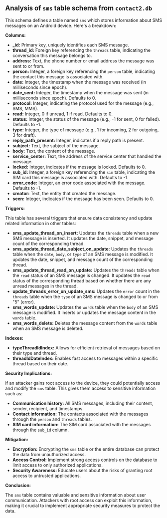## Analysis of `sms` table schema from `contact2.db`

This schema defines a table named `sms` which stores information about SMS messages on an Android device. Here's a breakdown:

**Columns:**

* **_id:**  Primary key, uniquely identifies each SMS message.
* **thread_id:**  Foreign key referencing the `threads` table, indicating the conversation this message belongs to.
* **address:** Text, the phone number or email address the message was sent to or from.
* **person:** Integer, a foreign key referencing the `person` table, indicating the contact this message is associated with. 
* **date:** Integer, the timestamp when the message was received (in milliseconds since epoch).
* **date_sent:** Integer, the timestamp when the message was sent (in milliseconds since epoch). Defaults to 0.
* **protocol:** Integer, indicating the protocol used for the message (e.g., SMS, MMS).
* **read:** Integer, 0 if unread, 1 if read. Defaults to 0.
* **status:** Integer, the status of the message (e.g., -1 for sent, 0 for failed). Defaults to -1.
* **type:** Integer, the type of message (e.g., 1 for incoming, 2 for outgoing, 3 for draft).
* **reply_path_present:** Integer, indicates if a reply path is present.
* **subject:** Text, the subject of the message.
* **body:** Text, the content of the message.
* **service_center:** Text, the address of the service center that handled the message.
* **locked:** Integer, indicates if the message is locked. Defaults to 0.
* **sub_id:** Integer, a foreign key referencing the `sim` table, indicating the SIM card this message is associated with. Defaults to -1.
* **error_code:** Integer, an error code associated with the message. Defaults to -1.
* **creator:** Text, the entity that created the message.
* **seen:** Integer, indicates if the message has been seen. Defaults to 0.

**Triggers:**

This table has several triggers that ensure data consistency and update related information in other tables:

* **sms_update_thread_on_insert:** Updates the `threads` table when a new SMS message is inserted. It updates the date, snippet, and message count of the corresponding thread.
* **sms_update_thread_date_subject_on_update:** Updates the `threads` table when the `date`, `body`, or `type` of an SMS message is modified. It updates the date, snippet, and message count of the corresponding thread.
* **sms_update_thread_read_on_update:** Updates the `threads` table when the `read` status of an SMS message is changed. It updates the `read` status of the corresponding thread based on whether there are any unread messages in the thread.
* **update_threads_error_on_update_sms:** Updates the `error` count in the `threads` table when the `type` of an SMS message is changed to or from "5" (error).
* **sms_words_update:** Updates the `words` table when the `body` of an SMS message is modified. It inserts or updates the message content in the `words` table.
* **sms_words_delete:** Deletes the message content from the `words` table when an SMS message is deleted.

**Indexes:**

* **typeThreadIdIndex:** Allows for efficient retrieval of messages based on their type and thread.
* **threadIdDateIndex:** Enables fast access to messages within a specific thread based on their date.

**Security Implications:**

If an attacker gains root access to the device, they could potentially access and modify the `sms` table. This gives them access to sensitive information such as:

* **Communication history:**  All SMS messages, including their content, sender, recipient, and timestamps. 
* **Contact information:**  The contacts associated with the messages through the `person` and `threads` tables.
* **SIM card information:**  The SIM card associated with the messages through the `sub_id` column. 

**Mitigation:**

* **Encryption:** Encrypting the `sms` table or the entire database can protect the data from unauthorized access.
* **Access Control:** Implement strong access controls on the database to limit access to only authorized applications.
* **Security Awareness:** Educate users about the risks of granting root access to untrusted applications.

**Conclusion:**

The `sms` table contains valuable and sensitive information about user communication. Attackers with root access can exploit this information, making it crucial to implement appropriate security measures to protect the data. 
